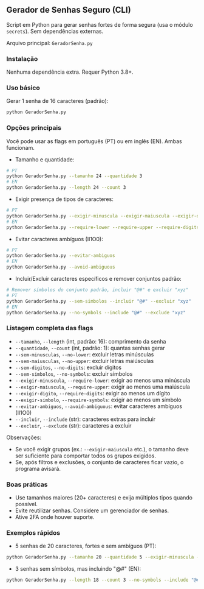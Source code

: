 ## Gerador de Senhas Seguro (CLI)

Script em Python para gerar senhas fortes de forma segura (usa o módulo `secrets`).
Sem dependências externas.

Arquivo principal: `GeradorSenha.py`

### Instalação
Nenhuma dependência extra. Requer Python 3.8+.

### Uso básico
Gerar 1 senha de 16 caracteres (padrão):
```bash
python GeradorSenha.py
```

### Opções principais
Você pode usar as flags em português (PT) ou em inglês (EN). Ambas funcionam.

- Tamanho e quantidade:
```bash
# PT
python GeradorSenha.py --tamanho 24 --quantidade 3
# EN
python GeradorSenha.py --length 24 --count 3
```

- Exigir presença de tipos de caracteres:
```bash
# PT
python GeradorSenha.py --exigir-minuscula --exigir-maiuscula --exigir-digito --exigir-simbolo
# EN
python GeradorSenha.py --require-lower --require-upper --require-digits --require-symbols
```

- Evitar caracteres ambíguos (Il1O0):
```bash
# PT
python GeradorSenha.py --evitar-ambiguos
# EN
python GeradorSenha.py --avoid-ambiguous
```

- Incluir/Excluir caracteres específicos e remover conjuntos padrão:
```bash
# Remover símbolos do conjunto padrão, incluir "@#" e excluir "xyz"
# PT
python GeradorSenha.py --sem-simbolos --incluir "@#" --excluir "xyz"
# EN
python GeradorSenha.py --no-symbols --include "@#" --exclude "xyz"
```

### Listagem completa das flags
- `--tamanho`, `--length` (int, padrão: 16): comprimento da senha
- `--quantidade`, `--count` (int, padrão: 1): quantas senhas gerar
- `--sem-minusculas`, `--no-lower`: excluir letras minúsculas
- `--sem-maiusculas`, `--no-upper`: excluir letras maiúsculas
- `--sem-digitos`, `--no-digits`: excluir dígitos
- `--sem-simbolos`, `--no-symbols`: excluir símbolos
- `--exigir-minuscula`, `--require-lower`: exigir ao menos uma minúscula
- `--exigir-maiuscula`, `--require-upper`: exigir ao menos uma maiúscula
- `--exigir-digito`, `--require-digits`: exigir ao menos um dígito
- `--exigir-simbolo`, `--require-symbols`: exigir ao menos um símbolo
- `--evitar-ambiguos`, `--avoid-ambiguous`: evitar caracteres ambíguos (Il1O0)
- `--incluir`, `--include` (str): caracteres extras para incluir
- `--excluir`, `--exclude` (str): caracteres a excluir

Observações:
- Se você exigir grupos (ex.: `--exigir-maiuscula` etc.), o tamanho deve ser suficiente para comportar todos os grupos exigidos.
- Se, após filtros e exclusões, o conjunto de caracteres ficar vazio, o programa avisará.

### Boas práticas
- Use tamanhos maiores (20+ caracteres) e exija múltiplos tipos quando possível.
- Evite reutilizar senhas. Considere um gerenciador de senhas.
- Ative 2FA onde houver suporte.

### Exemplos rápidos
- 5 senhas de 20 caracteres, fortes e sem ambíguos (PT):
```bash
python GeradorSenha.py --tamanho 20 --quantidade 5 --exigir-minuscula --exigir-maiuscula --exigir-digito --exigir-simbolo --evitar-ambiguos
```
- 3 senhas sem símbolos, mas incluindo "@#" (EN):
```bash
python GeradorSenha.py --length 18 --count 3 --no-symbols --include "@#"
```
